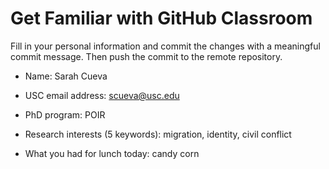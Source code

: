 # Get Familiar with GitHub Classroom

Fill in your personal information and commit the changes with a meaningful commit message.  Then push the commit to the remote repository.

* Name: Sarah Cueva

* USC email address: scueva@usc.edu	

* PhD program: POIR

* Research interests (5 keywords): migration, identity, civil conflict 

* What you had for lunch today: candy corn



